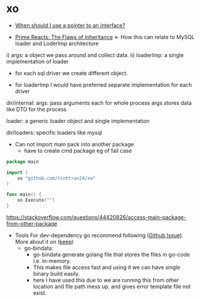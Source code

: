 # xo

- [When should I use a pointer to an interface?](https://www.reddit.com/r/golang/comments/kit3da/whats_the_meaning_of_a_pointer_to_an_interface/)

- [Prime Reacts: The Flaws of Inheritance](https://youtu.be/HOSdPhAKupw) <- How this can relate to MySQL loader and LoderImp architecture

i) args: a object we pass around and collect data.
ii) loaderImp: a single implementation of loader
  - for each sql driver we create different object.

- for loaderImp I would have preferred separate implementation for each driver  

dir/internal:
args: pass arguments each for whole process 
 args stores data like DTO for the process

loader: a generic loader object and single implementation

dir/loaders:
specific loaders like mysql

- Can not import main pack into another package
  -  have to create cmd package 
eg of fail case 
```go
package main

import (
	xo "github.com/tinhtran24/xo"
)

func main() {
	xo.Execute("")
}

```
https://stackoverflow.com/questions/44420826/access-main-package-from-other-package

- Tools 
For dev-dependency go recommend following ([Github Issue](https://github.com/golang/go/issues/25922#issuecomment-1038394599)).
More about it on ([keep](https://github.com/ketan-10/keep))
  - go-bindata: 
    - go-bindata generate golang file that stores the files in go-code i.e. in-memory.
    - This makes file access fast and using it we can have single binary build easily.
    - here I have used this due to we are running this from other location and file path mess up. and gives error template file not exist.
